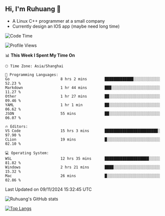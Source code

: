 ## Hi, I'm Ruhuang 👋

- A Linux C++ programmer at a small company
- Currently design an IOS app (maybe need long time)

<!--START_SECTION:waka-->
![Code Time](http://img.shields.io/badge/Code%20Time-123%20hrs%2031%20mins-blue)

![Profile Views](http://img.shields.io/badge/Profile%20Views-0-blue)

📊 **This Week I Spent My Time On** 

```text
🕑︎ Time Zone: Asia/Shanghai

💬 Programming Languages: 
Go                       8 hrs 2 mins        █████████████░░░░░░░░░░░░   52.23 % 
Markdown                 1 hr 44 mins        ███░░░░░░░░░░░░░░░░░░░░░░   11.27 % 
Other                    1 hr 27 mins        ██░░░░░░░░░░░░░░░░░░░░░░░   09.46 % 
YAML                     1 hr 1 min          ██░░░░░░░░░░░░░░░░░░░░░░░   06.62 % 
JSON                     55 mins             ██░░░░░░░░░░░░░░░░░░░░░░░   06.07 % 

🔥 Editors: 
VS Code                  15 hrs 3 mins       ████████████████████████░   97.90 % 
CLion                    19 mins             █░░░░░░░░░░░░░░░░░░░░░░░░   02.10 % 

💻 Operating System: 
WSL                      12 hrs 35 mins      ████████████████████░░░░░   81.82 % 
Windows                  2 hrs 21 mins       ████░░░░░░░░░░░░░░░░░░░░░   15.32 % 
Mac                      26 mins             █░░░░░░░░░░░░░░░░░░░░░░░░   02.86 % 
```


 Last Updated on 09/11/2024 15:32:45 UTC
<!--END_SECTION:waka-->

![Ruhuang's GitHub stats](https://github-readme-stats.vercel.app/api?username=ruhuang2001&count_private=true&hide_title=true&show_icons=true&theme=vue)

[![Top Langs](https://github-readme-stats.vercel.app/api/top-langs/?username=ruhuang2001&layout=compact)](https://github.com/anuraghazra/github-readme-stats)
